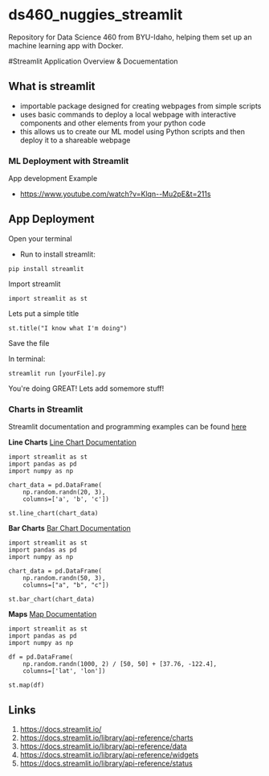 # ds460_nuggies_streamlit
Repository for Data Science 460 from BYU-Idaho, helping them set up an machine learning app with Docker.


#Streamlit Application Overview & Docuementation
## What is streamlit

- importable package designed for creating webpages from simple scripts
- uses basic commands to deploy a local webpage with interactive components and other elements from your python code
- this allows us to create our ML model using Python scripts and then deploy it to a shareable webpage


### ML Deployment with Streamlit
App development Example
- https://www.youtube.com/watch?v=Klqn--Mu2pE&t=211s

## App Deployment

Open your terminal
- Run to install streamlit:
```
pip install streamlit
```

Import streamlit
```
import streamlit as st
```

Lets put a simple title
```
st.title("I know what I'm doing")
```

Save the file

In terminal:
```
streamlit run [yourFile].py
```

You're doing GREAT! Lets add somemore stuff!


### Charts in Streamlit

Streamlit documentation and programming examples can be found [here](https://docs.streamlit.io/) 

**Line Charts** 
[Line Chart Documentation](https://docs.streamlit.io/library/api-reference/charts/st.line_chart)

```
import streamlit as st
import pandas as pd
import numpy as np

chart_data = pd.DataFrame(
    np.random.randn(20, 3),
    columns=['a', 'b', 'c'])

st.line_chart(chart_data)
```

**Bar Charts** 
[Bar Chart Documentation](https://docs.streamlit.io/library/api-reference/charts/st.bar_chart)

```
import streamlit as st
import pandas as pd
import numpy as np

chart_data = pd.DataFrame(
    np.random.randn(50, 3),
    columns=["a", "b", "c"])

st.bar_chart(chart_data)
```


**Maps**
[Map Documentation](https://docs.streamlit.io/library/api-reference/charts/st.map)

```
import streamlit as st
import pandas as pd
import numpy as np

df = pd.DataFrame(
    np.random.randn(1000, 2) / [50, 50] + [37.76, -122.4],
    columns=['lat', 'lon'])

st.map(df)
```


## Links
1. https://docs.streamlit.io/ 
2. https://docs.streamlit.io/library/api-reference/charts 
3. https://docs.streamlit.io/library/api-reference/data 
4. https://docs.streamlit.io/library/api-reference/widgets 
5. https://docs.streamlit.io/library/api-reference/status 
